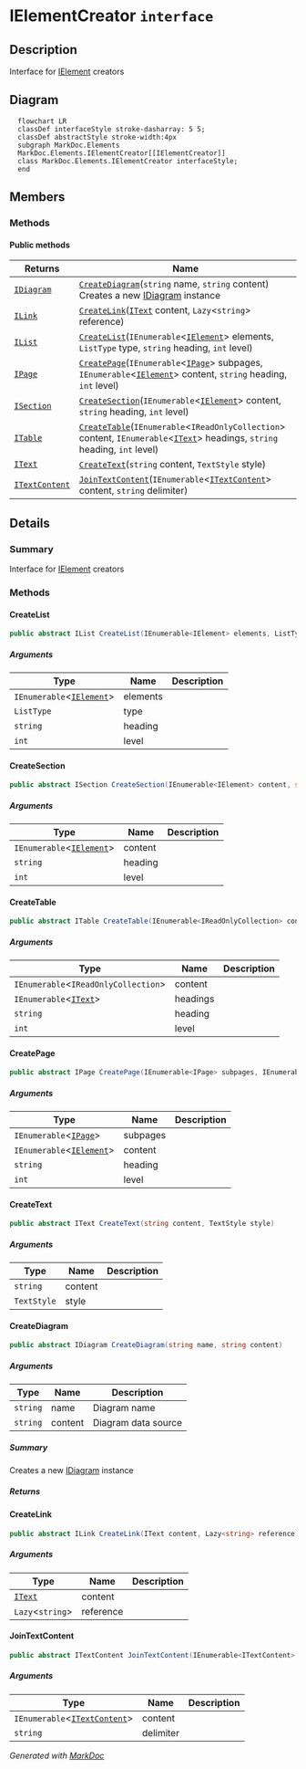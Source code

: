 # IElementCreator `interface`

## Description
Interface for [IElement](./markdocelements-IElement) creators

## Diagram
```mermaid
  flowchart LR
  classDef interfaceStyle stroke-dasharray: 5 5;
  classDef abstractStyle stroke-width:4px
  subgraph MarkDoc.Elements
  MarkDoc.Elements.IElementCreator[[IElementCreator]]
  class MarkDoc.Elements.IElementCreator interfaceStyle;
  end
```

## Members
### Methods
#### Public  methods
| Returns | Name |
| --- | --- |
| [`IDiagram`](./markdocelements-IDiagram) | [`CreateDiagram`](markdocelements-IElementCreator#creatediagram)(`string` name, `string` content)<br>Creates a new [IDiagram](./markdocelements-IDiagram) instance |
| [`ILink`](./markdocelements-ILink) | [`CreateLink`](markdocelements-IElementCreator#createlink)([`IText`](./markdocelements-IText) content, `Lazy`&lt;`string`&gt; reference) |
| [`IList`](./markdocelements-IList) | [`CreateList`](markdocelements-IElementCreator#createlist)(`IEnumerable`&lt;[`IElement`](./markdocelements-IElement)&gt; elements, `ListType` type, `string` heading, `int` level) |
| [`IPage`](./markdocelements-IPage) | [`CreatePage`](markdocelements-IElementCreator#createpage)(`IEnumerable`&lt;[`IPage`](./markdocelements-IPage)&gt; subpages, `IEnumerable`&lt;[`IElement`](./markdocelements-IElement)&gt; content, `string` heading, `int` level) |
| [`ISection`](./markdocelements-ISection) | [`CreateSection`](markdocelements-IElementCreator#createsection)(`IEnumerable`&lt;[`IElement`](./markdocelements-IElement)&gt; content, `string` heading, `int` level) |
| [`ITable`](./markdocelements-ITable) | [`CreateTable`](markdocelements-IElementCreator#createtable)(`IEnumerable`&lt;`IReadOnlyCollection`&gt; content, `IEnumerable`&lt;[`IText`](./markdocelements-IText)&gt; headings, `string` heading, `int` level) |
| [`IText`](./markdocelements-IText) | [`CreateText`](markdocelements-IElementCreator#createtext)(`string` content, `TextStyle` style) |
| [`ITextContent`](./markdocelements-ITextContent) | [`JoinTextContent`](markdocelements-IElementCreator#jointextcontent)(`IEnumerable`&lt;[`ITextContent`](./markdocelements-ITextContent)&gt; content, `string` delimiter) |

## Details
### Summary
Interface for [IElement](./markdocelements-IElement) creators

### Methods
#### CreateList
```csharp
public abstract IList CreateList(IEnumerable<IElement> elements, ListType type, string heading, int level)
```
##### Arguments
| Type | Name | Description |
| --- | --- | --- |
| `IEnumerable`&lt;[`IElement`](./markdocelements-IElement)&gt; | elements |   |
| `ListType` | type |   |
| `string` | heading |   |
| `int` | level |   |

#### CreateSection
```csharp
public abstract ISection CreateSection(IEnumerable<IElement> content, string heading, int level)
```
##### Arguments
| Type | Name | Description |
| --- | --- | --- |
| `IEnumerable`&lt;[`IElement`](./markdocelements-IElement)&gt; | content |   |
| `string` | heading |   |
| `int` | level |   |

#### CreateTable
```csharp
public abstract ITable CreateTable(IEnumerable<IReadOnlyCollection> content, IEnumerable<IText> headings, string heading, int level)
```
##### Arguments
| Type | Name | Description |
| --- | --- | --- |
| `IEnumerable`&lt;`IReadOnlyCollection`&gt; | content |   |
| `IEnumerable`&lt;[`IText`](./markdocelements-IText)&gt; | headings |   |
| `string` | heading |   |
| `int` | level |   |

#### CreatePage
```csharp
public abstract IPage CreatePage(IEnumerable<IPage> subpages, IEnumerable<IElement> content, string heading, int level)
```
##### Arguments
| Type | Name | Description |
| --- | --- | --- |
| `IEnumerable`&lt;[`IPage`](./markdocelements-IPage)&gt; | subpages |   |
| `IEnumerable`&lt;[`IElement`](./markdocelements-IElement)&gt; | content |   |
| `string` | heading |   |
| `int` | level |   |

#### CreateText
```csharp
public abstract IText CreateText(string content, TextStyle style)
```
##### Arguments
| Type | Name | Description |
| --- | --- | --- |
| `string` | content |   |
| `TextStyle` | style |   |

#### CreateDiagram
```csharp
public abstract IDiagram CreateDiagram(string name, string content)
```
##### Arguments
| Type | Name | Description |
| --- | --- | --- |
| `string` | name | Diagram name |
| `string` | content | Diagram data source |

##### Summary
Creates a new [IDiagram](./markdocelements-IDiagram) instance

##### Returns


#### CreateLink
```csharp
public abstract ILink CreateLink(IText content, Lazy<string> reference)
```
##### Arguments
| Type | Name | Description |
| --- | --- | --- |
| [`IText`](./markdocelements-IText) | content |   |
| `Lazy`&lt;`string`&gt; | reference |   |

#### JoinTextContent
```csharp
public abstract ITextContent JoinTextContent(IEnumerable<ITextContent> content, string delimiter)
```
##### Arguments
| Type | Name | Description |
| --- | --- | --- |
| `IEnumerable`&lt;[`ITextContent`](./markdocelements-ITextContent)&gt; | content |   |
| `string` | delimiter |   |

*Generated with* [*MarkDoc*](https://github.com/hailstorm75/MarkDoc.Core)
